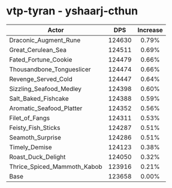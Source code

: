 # vtp-tyran - yshaarj-cthun
| Actor | DPS | Increase |
|---|:---:|:---:|
|Draconic_Augment_Rune|124630|0.79%|
|Great_Cerulean_Sea|124511|0.69%|
|Fated_Fortune_Cookie|124479|0.66%|
|Thousandbone_Tongueslicer|124474|0.66%|
|Revenge_Served_Cold|124447|0.64%|
|Sizzling_Seafood_Medley|124398|0.60%|
|Salt_Baked_Fishcake|124388|0.59%|
|Aromatic_Seafood_Platter|124352|0.56%|
|Filet_of_Fangs|124311|0.53%|
|Feisty_Fish_Sticks|124287|0.51%|
|Seamoth_Surprise|124286|0.51%|
|Timely_Demise|124123|0.38%|
|Roast_Duck_Delight|124050|0.32%|
|Thrice_Spiced_Mammoth_Kabob|123916|0.21%|
|Base|123658|0.00%|
